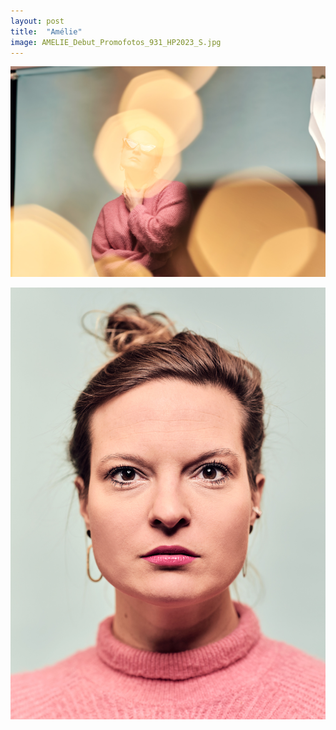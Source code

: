 ```yaml
---
layout: post
title:  "Amélie"
image: AMELIE_Debut_Promofotos_931_HP2023_S.jpg
---
```


![alt text](./assets/img/photos/series/amelie/AMELIE_Debut_Promofotos_985_HP2023.jpg)

![alt text](./assets/img/photos/series/amelie/AMELIE_Debut_Promofotos_1058_highresV3_HP2023_S.jpg)
